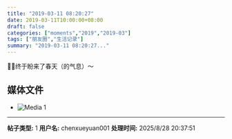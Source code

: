 ```yaml
---
title: "2019-03-11 08:20:27"
date: 2019-03-11T10:00:00+08:00
draft: false
categories: ["moments","2019","2019-03"]
tags: ["朋友圈","生活记录"]
summary: "2019-03-11 08:20:27..."
---
```


🌸🌸终于盼来了春天（的气息）～

## 媒体文件

- ![Media 1](/Moments/photos/2019-03-11/201903110820270.jpg)

---

**帖子类型:** 1
**用户名:** chenxueyuan001
**处理时间:** 2025/8/28 20:37:51